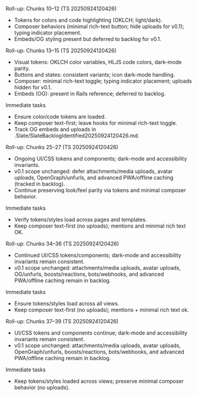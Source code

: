 Roll-up: Chunks 10–12 (TS 20250924120426)
- Tokens for colors and code highlighting (OKLCH; light/dark).
- Composer behaviors (minimal rich-text button; hide uploads for v0.1); typing indicator placement.
- Embeds/OG styling present but deferred to backlog for v0.1.

Roll-up: Chunks 13–15 (TS 20250924120426)
- Visual tokens: OKLCH color variables, HLJS code colors, dark-mode parity.
- Buttons and states: consistent variants; icon dark-mode handling.
- Composer: minimal rich-text toggle; typing indicator placement; uploads hidden for v0.1.
- Embeds (OG): present in Rails reference; deferred to backlog.

Immediate tasks
- Ensure color/code tokens are loaded.
- Keep composer text-first; leave hooks for minimal rich-text toggle.
- Track OG embeds and uploads in .Slate/SlateBacklogIdentified20250924120426.md.

Roll-up: Chunks 25–27 (TS 20250924120426)
- Ongoing UI/CSS tokens and components; dark-mode and accessibility invariants.
- v0.1 scope unchanged: defer attachments/media uploads, avatar uploads, OpenGraph/unfurls, and advanced PWA/offline caching (tracked in backlog).
- Continue preserving look/feel parity via tokens and minimal composer behavior.

Immediate tasks
- Verify tokens/styles load across pages and templates.
- Keep composer text-first (no uploads); mentions and minimal rich text OK.

Roll-up: Chunks 34–36 (TS 20250924120426)
- Continued UI/CSS tokens/components; dark-mode and accessibility invariants remain consistent.
- v0.1 scope unchanged: attachments/media uploads, avatar uploads, OG/unfurls, boosts/reactions, bots/webhooks, and advanced PWA/offline caching remain in backlog.

Immediate tasks
- Ensure tokens/styles load across all views.
- Keep composer text-first (no uploads); mentions + minimal rich text ok.

Roll-up: Chunks 37–39 (TS 20250924120426)
- UI/CSS tokens and components continue; dark-mode and accessibility invariants remain consistent.
- v0.1 scope unchanged: attachments/media uploads, avatar uploads, OpenGraph/unfurls, boosts/reactions, bots/webhooks, and advanced PWA/offline caching remain in backlog.

Immediate tasks
- Keep tokens/styles loaded across views; preserve minimal composer behavior (no uploads).

